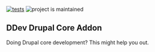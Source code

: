 [![tests](https://github.com/paul-m/ddev-drupal-core/actions/workflows/tests.yml/badge.svg)](https://github.com/paul-m/ddev-drupal-core/actions/workflows/tests.yml) ![project is maintained](https://img.shields.io/maintenance/yes/2022.svg)

## DDev Drupal Core Addon

Doing Drupal core development? This might help you out.

